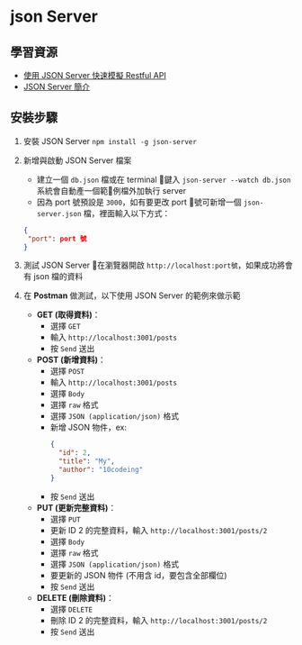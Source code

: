 # json Server
## 學習資源
* [使用 JSON Server 快速模擬 Restful API](https://andy6804tw.github.io/2018/02/01/json-server-intro/)
* [JSON Server 簡介](http://skyroxas.tw/rest-api-%E4%BD%BF%E7%94%A8-json-%E5%BB%BA%E7%BD%AE%E4%B8%80%E5%80%8B-fake-rest-api-%E7%9A%84%E6%9C%8D%E5%8B%99/)

## 安裝步驟
1. 安裝 JSON Server
`npm install -g json-server`
2. 新增與啟動 JSON Server 檔案
	- 建立一個 `db.json` 檔或在 terminal 鍵入 `json-server --watch db.json` 系統會自動產一個範例檔外加執行 server
	- 因為 port 號預設是 `3000`，如有要更改 port 號可新增一個 `json-server.json` 檔，裡面輸入以下方式：

	``` json
	{
	 "port": port 號
	}
	```
3. 測試 JSON Server
在瀏覽器開啟 `http://localhost:port號`，如果成功將會有 json 檔的資料
4. 在 **Postman** 做測試，以下使用 JSON Server 的範例來做示範
	- **GET (取得資料)**：
		- 選擇 `GET` 
		- 輸入 `http://localhost:3001/posts`
		- 按 `Send` 送出
	- **POST (新增資料)**：
		- 選擇 `POST`
		- 輸入 `http://localhost:3001/posts`
		- 選擇 `Body`
		- 選擇 `raw` 格式
		- 選擇 `JSON (application/json)` 格式
		- 新增 JSON 物件，ex: 
			``` json
			{
			  "id": 2,
			  "title": "My",
			  "author": "10codeing"
			}
			```
		- 按 `Send` 送出
	- **PUT (更新完整資料)**：
		- 選擇 `PUT`
		- 更新 ID 2 的完整資料，輸入 `http://localhost:3001/posts/2`
		- 選擇 `Body`
		- 選擇 `raw` 格式
		- 選擇 `JSON (application/json)` 格式
		- 要更新的 JSON 物件 (不用含 id，要包含全部欄位)
		- 按 `Send` 送出
	- **DELETE (刪除資料)**：
		- 選擇 `DELETE`
		- 刪除 ID 2 的完整資料，輸入 `http://localhost:3001/posts/2`
		- 按 `Send` 送出
